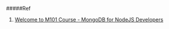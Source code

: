 #####Ref
1. [Welcome to M101 Course - MongoDB for NodeJS Developers](https://www.youtube.com/watch?v=G4iyD0Tv8Nw&list=PLuu3enOYcOTRUxUlxm7H9s1Cq3DqY5Swm)
